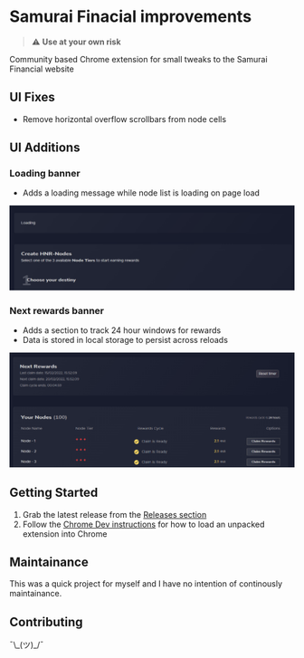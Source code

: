 # Samurai Finacial improvements

> ⚠️ **Use at your own risk**

Community based Chrome extension for small tweaks to the Samurai Financial website

## UI Fixes

- Remove horizontal overflow scrollbars from node cells

## UI Additions

### Loading banner

- Adds a loading message while node list is loading on page load

![screenshot-2](./screenshot-2.png)

### Next rewards banner

- Adds a section to track 24 hour windows for rewards
- Data is stored in local storage to persist across reloads

![screenshot-1](./screenshot-1.png)

## Getting Started

1. Grab the latest release from the [Releases section](https://github.com/theothergothamdev/samurai-financial-chrome-ext/releases)
2. Follow the [Chrome Dev instructions](https://developer.chrome.com/docs/extensions/mv3/getstarted/#unpacked) for how to load an unpacked extension into Chrome

## Maintainance

This was a quick project for myself and I have no intention of continously maintainance.

## Contributing

¯\\\_(ツ)\_/¯
